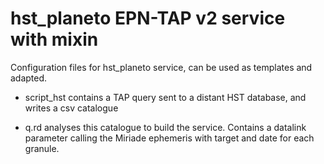 # hst_planeto EPN-TAP v2 service with mixin

Configuration files for hst_planeto service, can be used as templates and adapted.

   - script_hst contains a TAP query sent to a distant HST database, and writes a csv catalogue 

   - q.rd analyses this catalogue to build the service. Contains a datalink parameter calling the Miriade ephemeris with target and date for each granule.






